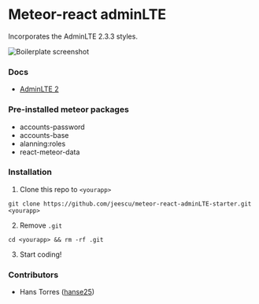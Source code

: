 # Meteor-react adminLTE

Incorporates the AdminLTE 2.3.3 styles.

![Boilerplate screenshot](https://lh3.googleusercontent.com/1AwJplebBAdQ18LKJItjM-sR8xN6GkbyZBZ5CVEMScVuZvnbkEQM3yu6PlD-tBA1BqRgIICjXF17ES_w18SyeErEhDHKyH9A028nv6-forEkQsslE_v9Zto17dK694LQseXr6zLmvTxMLDgUTtqGjL9gTsWUz4mbz2QVTYdAiRM11_fs0t2r9u_vXTwZ6Cl0jhut2a66CkhQY82YrCPugR0-RmHyvJMsGVp8LHj0C-2VorkJ-XZzH_whjARdEMOCT-cUceZk-Op-PoB6msMPbdGx9mYUicBJkAFXBSAx_CoKJ2QvWaVraR6XRxyiMPdDtIn7e4uavZk2ciiA-zj7LXA6fu1aQ32Fzv9AZaPx7HviWesc54pimA009JIsH3JqrDoR7sKMHV7wi1MRUnTc-wIUCCnjHqX15YOtItH_A2QFcKu4Hv2KTAKSbnFmArxQ0rf1lYMhZT8jz5uxjADXNJmsf5WbFt34ioy4lnhZEbtUDSCd98zNR_Mts_8A5oqfLg6CYpPSCVjduJ3ZiK-wKqWqWX7RHlcp6vjKq0v5-rY8ncNrKEWBv0dmO9gxzQipAlIyQ3tDebbg7d9VztSe6Q_F7Q=w1366-h657-no)

### Docs
* [AdminLTE 2](http://almsaeedstudio.com/themes/AdminLTE/documentation/index.html)

### Pre-installed meteor packages
* accounts-password
* accounts-base
* alanning:roles
* react-meteor-data


### Installation

1. Clone this repo to `<yourapp>`

  `git clone https://github.com/jeescu/meteor-react-adminLTE-starter.git <yourapp>`

2. Remove `.git`

  `cd <yourapp> && rm -rf .git`

3. Start coding!

### Contributors
- Hans Torres ([hanse25](https://github.com/hanseh25))


